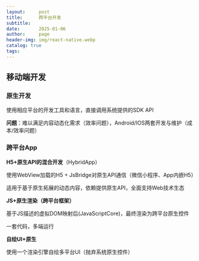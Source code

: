 ```yaml
---
layout:     post
title:      跨平台开发
subtitle:   
date:       2025-01-06
author:     page
header-img: img/react-native.webp
catalog: true
tags:
---
```


## 移动端开发

### 原生开发

使用相应平台的开发工具和语言，直接调用系统提供的SDK API

**问题**：难以满足内容动态化需求（效率问题），Android/IOS两套开发与维护（成本/效率问题）

### 跨平台App

**H5+原生API的混合开发**（HybridApp）

使用WebView加载的H5 + JsBridge对原生API通信（微信小程序、App内嵌H5）

适用于基于原生拓展的动态内容，依赖提供原生API，全面支持Web技术生态

**JS+原生渲染（跨平台框架）**

基于JS描述的虚拟DOM映射后(JavaScriptCore)，最终渲染为跨平台原生控件

一套代码，多端运行

**自绘UI+原生**

使用一个渲染引擎自绘多平台UI（抛弃系统原生控件）